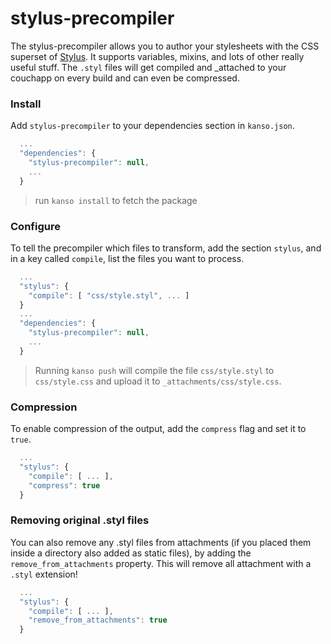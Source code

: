 # stylus-precompiler

The stylus-precompiler allows you to author your stylesheets with the CSS superset of
[Stylus](http://learnboost.github.com/stylus/). It supports variables, mixins, and lots of other really useful stuff. The `.styl` files will get compiled and \_attached to your 
couchapp on every build and can even be compressed.


### Install

Add `stylus-precompiler` to your dependencies section in `kanso.json`.

```javascript
  ...
  "dependencies": {
    "stylus-precompiler": null,
    ...
  }
```

> run `kanso install` to fetch the package


### Configure

To tell the precompiler which files to transform, add the section `stylus`,
and in a key called `compile`, list the files you want to process.

```javascript
  ...
  "stylus": {
    "compile": [ "css/style.styl", ... ]
  }
  ...
  "dependencies": {
    "stylus-precompiler": null,
    ...
  }

```

> Running `kanso push` will compile the file `css/style.styl` to 
`css/style.css` and upload it to `_attachments/css/style.css`.


### Compression

To enable compression of the output, add the `compress` flag and set it to `true`.

```javascript
  ...
  "stylus": {
    "compile": [ ... ],
    "compress": true
  }
```


### Removing original .styl files

You can also remove any .styl files from attachments (if you placed them inside a
directory also added as static files), by adding the `remove_from_attachments`
property. This will remove all attachment with a `.styl` extension!

```javascript
  ...
  "stylus": {
    "compile": [ ... ],
    "remove_from_attachments": true
  }
```
